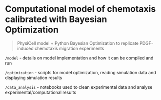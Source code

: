 # Computational model of chemotaxis calibrated with Bayesian Optimization

> PhysiCell model + Python Bayesian Optimization to replicate PDGF-induced chemotaxis migration experiments

`/model` - details on model implementation and how it can be compiled and run

`/optimization` - scripts for model optimization, reading simulation data and displaying simulation results

`/data_analysis` - notebooks used to clean experimental data and analyse experimental/computational results